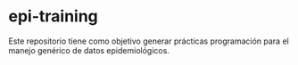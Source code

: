 # epi-training

Este repositorio tiene como objetivo generar prácticas programación para el manejo genérico de datos epidemiológicos.
